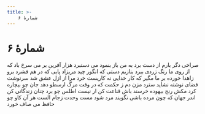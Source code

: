 ```yaml
---
title: >-
    شمارهٔ ۶
---
```

# شمارهٔ ۶

صراحی دگر بارم از دست برد
به من باز بنمود می دستبرد
هزار آفرین بر می سرخ باد
که از روی ما رنگ زردی ببرد
بنازیم دستی که انگور چید
مریزاد پایی که در هم فشرد
برو زاهدا خورده بر ما مگیر
که کار خدایی نه کاریست خرد
مرا از ازل عشق شد سرنوشت
قضای نوشته نشاید سترد
مزن دم ز حکمت که در وقت مرگ
ارسطو دهد جان چو بیچاره کرد
مکش رنج بیهوده خرسند باش
قناعت کن ار نیست اطلس چو برد
چنان زندگانی کن اندر جهان
که چون مرده باشی نگویند مرد
شود مست وحدت زجام الست
هر آن کاو چو حافظ می صاف خورد
